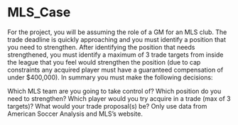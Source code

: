 # MLS_Case
For the project, you will be assuming the role of a GM for an MLS club. The trade deadline is quickly approaching and you must identify a position that you need to strengthen.  After identifying the position that needs strengthened, you must identify a maximum of 3 trade targets from inside the league that you feel would strengthen the position (due to cap constraints any acquired player must have a guaranteed compensation of under $400,000). In summary you must make the following decisions:

Which MLS team are you going to take control of?
Which position do you need to strengthen?
Which player would you try acquire in a trade (max of 3 targets)?
What would your trade proposal(s) be?
Only use data from American Soccer Analysis and MLS’s website.
